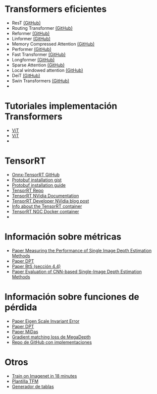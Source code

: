 # Transformers eficientes
- ResT [(GitHub)](https://github.com/wofmanaf/ResT)
- Routing Transformer [(GitHub)](https://github.com/lucidrains/routing-transformer)
- Reformer [(GitHub)](https://github.com/lucidrains/reformer-pytorch)
- Linformer [(GitHub)](https://github.com/lucidrains/linformer)
- Memory Compressed Attention [(GitHub)](https://github.com/lucidrains/memory-compressed-attention)
- Performer [(GitHub)](https://github.com/lucidrains/performer-pytorch)
- Fast Transformer [(GitHub)](https://github.com/lucidrains/fast-transformer-pytorch)
- Longformer [(GitHub)](https://github.com/allenai/longformer)
- Sparse Attention [(GitHub)](https://github.com/openai/sparse_attention)
- Local windowed attention [(GitHub)](https://github.com/lucidrains/local-attention)
- DeiT [(GitHub)](https://github.com/facebookresearch/deit)
- Swin Transformers [(GitHub)](https://github.com/microsoft/Swin-Transformer)
- 

# Tutoriales implementación Transformers
- [ViT](https://towardsdatascience.com/implementing-visualttransformer-in-pytorch-184f9f16f632)
- [ViT](https://nn.labml.ai/transformers/vit/index.html)
- 

# TensorRT
- [Onnx-TensorRT GitHub](https://github.com/onnx/onnx-tensorrt)
- [Protobuf installation gist](https://gist.github.com/diegopacheco/cd795d36e6ebcd2537cd18174865887b)
- [Protobuf installation guide](https://github.com/protocolbuffers/protobuf/blob/master/src/README.md)
- [TensorRT Repo](https://github.com/NVIDIA/TensorRT#setting-up-the-build-environment)
- [TensorRT NVidia Documentation](https://docs.nvidia.com/deeplearning/tensorrt/install-guide/index.html)
- [TensorRT Developer NVidia blog post](https://developer.nvidia.com/blog/speeding-up-deep-learning-inference-using-tensorrt-updated/)
- [Info about the TensorRT container](https://forums.developer.nvidia.com/t/bash-trtexec-command-not-found/127302)
- [TensorRT NGC Docker container](https://ngc.nvidia.com/catalog/containers/nvidia:tensorrt)
- 

# Información sobre métricas
- [Paper Measuring the Performance of Single Image Depth Estimation Methods](https://ylatif.github.io/papers/IROS2016_ccadena.pdf)
- [Paper DPT](https://arxiv.org/pdf/2103.13413.pdf)
- [Paper BtS (sección 4.4)](https://arxiv.org/pdf/1907.10326.pdf)
- [Paper Evaluation of CNN-based Single-Image Depth Estimation Methods](https://arxiv.org/pdf/1805.01328.pdf)

# Información sobre funciones de pérdida
- [Paper Eigen Scale Invariant Error](https://arxiv.org/pdf/1406.2283.pdf)
- [Paper DPT](https://arxiv.org/pdf/2103.13413.pdf)
- [Paper MiDas](https://arxiv.org/pdf/1907.01341.pdf)
- [Gradient matching loss de MegaDepth](https://arxiv.org/pdf/1804.00607.pdf)
- [Repo de GitHub con implementaciones](https://github.com/imran3180/depth-map-prediction/blob/master/main.py)

# Otros
- [Train on Imagenet in 18 minutes](https://www.fast.ai/2018/08/10/fastai-diu-imagenet/)
- [Plantilla TFM](https://gitlab.inf.uva.es/valecar/tfm-mii-template/-/tree/master/Latex)
- [Generador de tablas](https://www.tablesgenerator.com/)